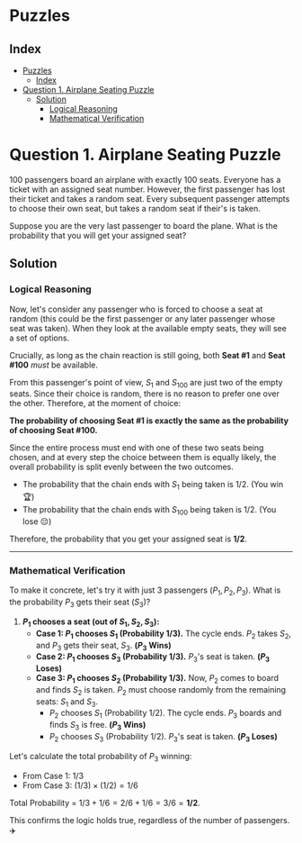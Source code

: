 <!-- Create an index in .md format by which when users click some topic it redirects/scrolls to bottom to the heading -->

# Puzzles
## Index

- [Puzzles](#puzzles)
  - [Index](#index)
- [Question 1. Airplane Seating Puzzle](#question-1-airplane-seating-puzzle)
  - [Solution](#solution)
    - [Logical Reasoning](#logical-reasoning)
    - [Mathematical Verification](#mathematical-verification)


# Question 1. Airplane Seating Puzzle

100 passengers board an airplane with exactly 100 seats. Everyone has a ticket with an assigned seat number. However, the first passenger has lost their ticket and takes a random seat. Every subsequent passenger attempts to choose their own seat, but takes a random seat if their's is taken.

Suppose you are the very last passenger to board the plane. What is the probability that you will get your assigned seat?

## Solution

### Logical Reasoning 

Now, let's consider any passenger who is forced to choose a seat at random (this could be the first passenger or any later passenger whose seat was taken). When they look at the available empty seats, they will see a set of options.

Crucially, as long as the chain reaction is still going, both **Seat #1** and **Seat #100** *must* be available.

From this passenger's point of view, $S_1$ and $S_{100}$ are just two of the empty seats. Since their choice is random, there is no reason to prefer one over the other. Therefore, at the moment of choice:

**The probability of choosing Seat #1 is exactly the same as the probability of choosing Seat #100.**

Since the entire process must end with one of these two seats being chosen, and at every step the choice between them is equally likely, the overall probability is split evenly between the two outcomes.

* The probability that the chain ends with $S_1$ being taken is $1/2$. (You win 🏆)
* The probability that the chain ends with $S_{100}$ being taken is $1/2$. (You lose 😔)

Therefore, the probability that you get your assigned seat is **1/2**.

***

### Mathematical Verification

To make it concrete, let's try it with just 3 passengers ($P_1, P_2, P_3$). What is the probability $P_3$ gets their seat ($S_3$)?

1.  **$P_1$ chooses a seat (out of $S_1, S_2, S_3$):**
    * **Case 1: $P_1$ chooses $S_1$ (Probability 1/3).**
        The cycle ends. $P_2$ takes $S_2$, and $P_3$ gets their seat, $S_3$. **($P_3$ Wins)**
    * **Case 2: $P_1$ chooses $S_3$ (Probability 1/3).**
        $P_3$'s seat is taken. **($P_3$ Loses)**
    * **Case 3: $P_1$ chooses $S_2$ (Probability 1/3).**
        Now, $P_2$ comes to board and finds $S_2$ is taken. $P_2$ must choose randomly from the remaining seats: $S_1$ and $S_3$.
        * $P_2$ chooses $S_1$ (Probability 1/2). The cycle ends. $P_3$ boards and finds $S_3$ is free. **($P_3$ Wins)**
        * $P_2$ chooses $S_3$ (Probability 1/2). $P_3$'s seat is taken. **($P_3$ Loses)**

Let's calculate the total probability of $P_3$ winning:
* From Case 1: $1/3$
* From Case 3: $(1/3) \times (1/2) = 1/6$

Total Probability = $1/3 + 1/6 = 2/6 + 1/6 = 3/6 = \mathbf{1/2}$.

This confirms the logic holds true, regardless of the number of passengers. ✈️

